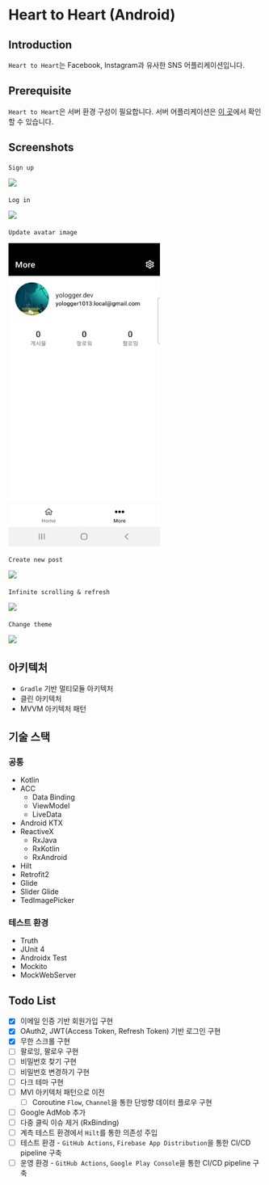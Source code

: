 # Heart to Heart (Android)

## Introduction
`Heart to Heart`는 Facebook, Instagram과 유사한 SNS 어플리케이션입니다.

## Prerequisite
`Heart to Heart`은 서버 환경 구성이 필요합니다. 서버 어플리케이션은 [이 곳](https://github.com/yologger/heart-to-heart-api)에서 확인할 수 있습니다.

## Screenshots

`Sign up`

<img src="/imgs/sign_up.gif" width="300">

`Log in`

<img src="/imgs/log_in.gif" width="300">

`Update avatar image`

<img src="/imgs/update_avatar.gif" width="300">

`Create new post`

<img src="/imgs/create_new_post.gif" width="300">

`Infinite scrolling & refresh`

<img src="/imgs/infinite_scrolling.gif" width="300">

`Change theme`

<img src="/imgs/theme.gif" width="300">

## 아키텍처
* `Gradle` 기반 멀티모듈 아키텍처
* 클린 아키텍처
* MVVM 아키텍처 패턴

## 기술 스택
### 공통
* Kotlin
* ACC
    - Data Binding 
    - ViewModel 
    - LiveData
* Android KTX
* ReactiveX
    * RxJava
    * RxKotlin
    * RxAndroid
* Hilt
* Retrofit2
* Glide
* Slider Glide
* TedImagePicker

### 테스트 환경
- Truth
- JUnit 4
- Androidx Test
- Mockito
- MockWebServer

## Todo List
- [x] 이메일 인증 기반 회원가입 구현
- [x] OAuth2, JWT(Access Token, Refresh Token) 기반 로그인 구현
- [x] 무한 스크롤 구현
- [ ] 팔로잉, 팔로우 구현
- [ ] 비밀번호 찾기 구현
- [ ] 비밀번호 변경하기 구현
- [ ] 다크 테마 구현
- [ ] MVI 아키텍처 패턴으로 이전
    - [ ] Coroutine `Flow`, `Channel`을 통한 단방향 데이터 플로우 구현
- [ ] Google AdMob 추가
- [ ] 다중 클릭 이슈 제거 (RxBinding)
- [ ] 계측 테스트 환경에서 `Hilt`를 통한 의존성 주입
- [ ] 테스트 환경 - `GitHub Actions`, `Firebase App Distribution`을 통한 CI/CD pipeline 구축  
- [ ] 운영 환경 - `GitHub Actions`, `Google Play Console`을 통한 CI/CD pipeline 구축